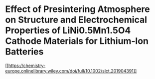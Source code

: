 # Effect of Presintering Atmosphere on Structure and Electrochemical Properties of LiNi0.5Mn1.5O4 Cathode Materials for Lithium‐Ion Batteries
[[https://chemistry-europe.onlinelibrary.wiley.com/doi/full/10.1002/slct.201904391]]
